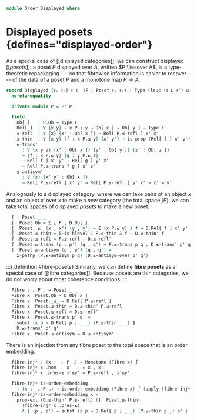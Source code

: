 <!--
```agda
open import Cat.Prelude

open import Order.Morphism
open import Order.Base

import Order.Reasoning as Pr
```
-->

```agda
module Order.Displayed where
```

# Displayed posets {defines="displayed-order"}

As a special case of [[displayed categories]], we can construct
displayed [[_posets_]]: a poset $P$ displayed over $A$, written $P
\liesover A$, is a type-theoretic repackaging --- so that fibrewise
information is easier to recover --- of the data of a poset $P$ and a
monotone map $P \to A$.

```agda
record Displayed {ℓₒ ℓᵣ} ℓ ℓ' (P : Poset ℓₒ ℓᵣ) : Type (lsuc (ℓ ⊔ ℓ') ⊔ ℓₒ ⊔ ℓᵣ) where
  no-eta-equality

  private module P = Pr P

  field
    Ob[_]   : P.Ob → Type ℓ
    Rel[_]  : ∀ {x y} → x P.≤ y → Ob[ x ] → Ob[ y ] → Type ℓ'
    ≤-refl' : ∀ {x} {x' : Ob[ x ]} → Rel[ P.≤-refl ] x' x'
    ≤-thin' : ∀ {x y} (f : x P.≤ y) {x' y'} → is-prop (Rel[ f ] x' y')
    ≤-trans'
      : ∀ {x y z} {x' : Ob[ x ]} {y' : Ob[ y ]} {z' : Ob[ z ]}
      → {f : x P.≤ y} {g : y P.≤ z}
      → Rel[ f ] x' y' → Rel[ g ] y' z'
      → Rel[ P.≤-trans f g ] x' z'
    ≤-antisym'
      : ∀ {x} {x' y' : Ob[ x ]}
      → Rel[ P.≤-refl ] x' y' → Rel[ P.≤-refl ] y' x' → x' ≡ y'
```

<!--
```agda
  ≤-antisym-over
    : ∀ {x y} {f : x P.≤ y} {g : y P.≤ x} {x' y'}
    → Rel[ f ] x' y' → Rel[ g ] y' x'
    → PathP (λ i → Ob[ P.≤-antisym f g i ]) x' y'
  ≤-antisym-over {x = x} {f = f} {g} {x'} =
    transport
      (λ i → {f : x P.≤ p i} {g : p i P.≤ x} {y' : Ob[ p i ]}
           → Rel[ f ] x' y' → Rel[ g ] y' x'
           → PathP (λ j → Ob[ P.≤-antisym f g j ]) x' y')
      λ r s → transport
        (λ i → {f g : x P.≤ x} {y' : Ob[ x ]}
             → Rel[ P.≤-thin P.≤-refl f i ] x' y' → Rel[ P.≤-thin P.≤-refl g i ] y' x'
             → PathP (λ j → Ob[ P.Ob-is-set _ _ refl (P.≤-antisym f g) i j ]) x' y')
        ≤-antisym' r s
    where p = P.≤-antisym f g
```
-->

<!--
```agda
module _ {ℓ ℓ' ℓₒ ℓᵣ} {P : Poset ℓₒ ℓᵣ} (D : Displayed ℓ ℓ' P) where
  private
    module D = Displayed D
    module P = Pr P
```
-->

Analogously to a displayed category, where we can take pairs of an
object $x$ and an object $x'$ over $x$ to make a _new_ category (the
total space $\int P$), we can take total spaces of displayed _posets_ to
make a new poset.

```agda
  ∫ : Poset _ _
  ∫ .Poset.Ob = Σ ⌞ P ⌟ D.Ob[_]
  ∫ .Poset._≤_ (x , x') (y , y') = Σ (x P.≤ y) λ f → D.Rel[ f ] x' y'
  ∫ .Poset.≤-thin = Σ-is-hlevel 1 P.≤-thin λ f → D.≤-thin' f
  ∫ .Poset.≤-refl = P.≤-refl , D.≤-refl'
  ∫ .Poset.≤-trans (p , p') (q , q') = P.≤-trans p q , D.≤-trans' p' q'
  ∫ .Poset.≤-antisym (p , p') (q , q') =
    Σ-pathp (P.≤-antisym p q) (D.≤-antisym-over p' q')
```

:::{.definition #fibre-posets}
Similarly, we can define **fibre posets** as a special case of [[fibre
categories]]. Because posets are thin categories, we do not worry about
most coherence conditions.
:::

```agda
  Fibre : ⌞ P ⌟ → Poset _ _
  Fibre x .Poset.Ob = D.Ob[ x ]
  Fibre x .Poset._≤_ = D.Rel[ P.≤-refl ]
  Fibre x .Poset.≤-thin = D.≤-thin' P.≤-refl
  Fibre x .Poset.≤-refl = D.≤-refl'
  Fibre x .Poset.≤-trans p' q' =
    subst (λ p → D.Rel[ p ] _ _) (P.≤-thin _ _) $
    D.≤-trans' p' q'
  Fibre x .Poset.≤-antisym = D.≤-antisym'
```

There is an injection from any fibre poset to the total space that is
an order embedding.

```agda
  fibre-injᵖ : (x :  ⌞ P ⌟) → Monotone (Fibre x) ∫
  fibre-injᵖ x .hom    x'    = x , x'
  fibre-injᵖ x .pres-≤ x'≤y' = P.≤-refl , x'≤y'

  fibre-injᵖ-is-order-embedding
    : (x :  ⌞ P ⌟) → is-order-embedding (Fibre x) ∫ (apply (fibre-injᵖ x))
  fibre-injᵖ-is-order-embedding x =
    prop-ext (D.≤-thin' P.≤-refl) (∫ .Poset.≤-thin)
      (fibre-injᵖ x .pres-≤)
      λ { (p , p') → subst (λ p → D.Rel[ p ] _ _) (P.≤-thin p _) p' }
```
